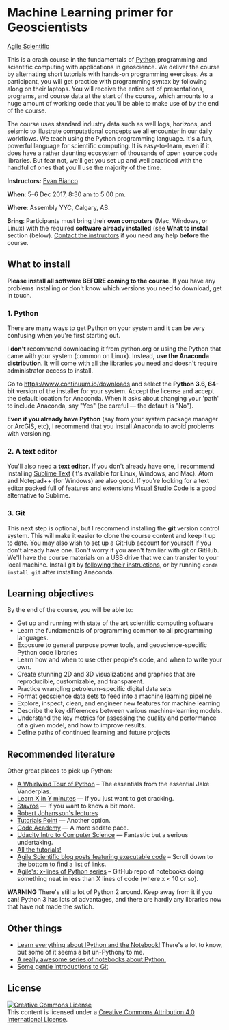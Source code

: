 # Machine Learning primer for Geoscientists

[Agile Scientific](www.agilescientific.com)
 
This is a crash course in the fundamentals of [Python](https://www.python.org/) programming and scientific computing with applications in geoscience. We deliver the course by alternating short tutorials with hands-on programming exercises. As a participant, you will get practice with programming syntax by following along on their laptops. You will receive the entire set of presentations, programs, and course data at the start of the course, which amounts to a huge amount of working code that you'll be able to make use of by the end of the course.

The course uses standard industry data such as well logs, horizons, and seismic to illustrate computational concepts we all encounter in our daily workflows. We teach using the Python programming language. It's a fun, powerful language for scientific computing. It is easy-to-learn, even if it does have a rather daunting ecosystem of thousands of open source code libraries. But fear not, we'll get you set up and well practiced with the handful of ones that you'll use the majority of the time.

**Instructors:** [Evan Bianco](https://twitter.com/EvanBianco)

**When**: 5–6 Dec 2017, 8:30 am to 5:00 pm.

**Where**: Assembly YYC, Calgary, AB.

**Bring**: Participants must bring their **own computers** (Mac, Windows, or Linux) with the required **software already installed** (see **What to install** section (below). [Contact the instructors](https://agilescientific.com/contact-us/) if you need any help **before** the course. 


## <a name="What2Install"></a>What to install

**Please install all software BEFORE coming to the course.** If you have any problems installing or don't know which versions you need to download, get in touch.

### 1. Python
There are many ways to get Python on your system and it can be very confusing when you're first starting out.

I **don't** recommend downloading it from python.org or using the Python that came with your system (common on Linux). Instead, **use the Anaconda distribution**. It will come with all the libraries you need and doesn't require administrator access to install.

Go to https://www.continuum.io/downloads and select the **Python 3.6, 64-bit** version of the installer for your system. Accept the license and accept the default location for Anaconda. When it asks about changing your 'path' to include Anaconda, say "Yes" (be careful — the default is "No").

**Even if you already have Python** (say from your system package manager or ArcGIS, etc), I recommend that you install Anaconda to avoid problems with versioning.

### 2. A text editor
You'll also need a **text editor**. If you don't already have one, I recommend installing [Sublime Text](https://www.sublimetext.com/)
(it's available for Linux, Windows, and Mac). Atom and Notepad++ (for Windows) are also good. If you're looking for a text editor packed full of features and extensions [Visual Studio Code](https://code.visualstudio.com/) is a good alternative to Sublime.


### 3. Git
This next step is optional, but I recommend installing the **git** version control system. This will make it easier to clone the course content and keep it up to date. You may also wish to set up a GitHub account for yourself if you don't already have one. Don't worry if you aren't familiar with git or GitHub. We'll have the course materials on a USB drive that we can transfer to your local machine. Install git by [following their instructions](https://www.atlassian.com/git/tutorials/install-git), or by running `conda install git` after installing Anaconda.


## Learning objectives

By the end of the course, you will be able to:

- Get up and running with state of the art scientific computing software
- Learn the fundamentals of programming common to all programming languages.
- Exposure to general purpose power tools, and geoscience-specific Python code libraries
- Learn how and when to use other people's code, and when to write your own.
- Create stunning 2D and 3D visualizations and graphics that are reproducible, customizable, and transparent.
- Practice wrangling petroleum-specific digital data sets
- Format geoscience data sets to feed into a machine learning pipeline
- Explore, inspect, clean, and engineer new features for machine learning
- Describe the key differences between various machine-learning models.
- Understand the key metrics for assessing the quality and performance of a given model, and how to improve results.
- Define paths of continued learning and future projects


## Recommended literature

Other great places to pick up Python:

- [A Whirlwind Tour of Python](https://github.com/jakevdp/WhirlwindTourOfPython) – The essentials from the essential Jake Vanderplas.
- [Learn X in Y minutes](https://learnxinyminutes.com/docs/python3/) — If you just want to get cracking.
- [Stavros](https://www.stavros.io/tutorials/python/) — If you want to know a bit more.
- [Robert Johansson's lectures](Lecture-1-Introduction-to-Python-Programming.ipynb)
- [Tutorials Point](http://www.tutorialspoint.com/python/python_quick_guide.htm) — Another option.
- [Code Academy](https://www.codecademy.com/learn/python) — A more sedate pace.
- [Udacity Intro to Computer Science](https://www.udacity.com/course/intro-to-computer-science--cs101) — Fantastic but a serious undertaking.
- [All the tutorials!](https://wiki.python.org/moin/BeginnersGuide/Programmers)
- [Agile Scientific blog posts featuring executable code](https://agilescientific.com/courses/) – Scroll down to the bottom to find a list of links. 
- [Agile's: x-lines of Python series](https://github.com/agile-geoscience/xlines/tree/master/notebooks) – GitHub repo of notebooks doing something neat in less than X lines of code (where x < 10 or so).

**WARNING** There's still a lot of Python 2 around. Keep away from it if you can! Python 3 has lots of advantages, and there are hardly any libraries now that have not made the swtich.


## Other things

* [Learn everything about IPython and the Notebook!](https://nbviewer.jupyter.org/github/ipython/ipython/blob/master/examples/IPython%20Kernel/Index.ipynb) There's a lot to know, but some of it seems a bit un-Pythony to me.
* [A really awesome series of notebooks about Python.](http://nbviewer.jupyter.org/github/jrjohansson/scientific-python-lectures/tree/master/)
* [Some gentle introductions to Git](https://gist.github.com/jaseemabid/1321592)


## License

<a rel="license" href="http://creativecommons.org/licenses/by/4.0/"><img alt="Creative Commons License" style="border-width:0" src="https://i.creativecommons.org/l/by/4.0/88x31.png" /></a><br />This content is licensed under a
<a rel="license" href="http://creativecommons.org/licenses/by/4.0/">Creative Commons Attribution 4.0 International License</a>.
